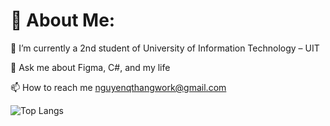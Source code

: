 # 💫 About Me:

🌱 I’m currently a 2nd student of University of Information Technology – UIT

💬 Ask me about Figma, C#, and my life

📫 How to reach me nguyenqthangwork@gmail.com

![Top Langs](https://github-readme-stats.vercel.app/api/top-langs/?username=anuraghazra&hide_progress=true)
